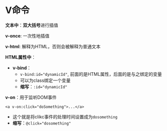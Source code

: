 # V命令

**文本中**：**双大括号**进行插值

**v-once**: 一次性地插值

**v-html**: 解释为HTML，否则会被解释为普通文本



**HTML属性中**：

- **v-bind**：
  - `v-bind:id="dynamicId"`, 前面的是HTML属性，后面的是与之绑定的变量
  - 可以为class绑定一个变量
  - **缩写**：`:id="dynamicId"`



**v-on**：用于监听DOM事件

`<a v-on:click="doSomething">...</a>`

- 这个就是将clikc事件的处理时间设置成为`dosomething`
- **缩写**：`@click="dosomething"`
